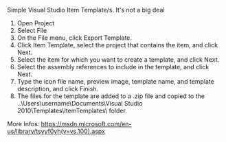 Simple Visual Studio Item Template/s. It's not a big deal

1. Open Project
2. Select File 
3. On the File menu, click Export Template.
4. Click Item Template, select the project that contains the item, and click Next.
5. Select the item for which you want to create a template, and click Next.
6. Select the assembly references to include in the template, and click Next.
7. Type the icon file name, preview image, template name, and template description, and click Finish.
8. The files for the template are added to a .zip file and copied to the ..\Users\username\Documents\Visual Studio 2010\Templates\ItemTemplates\ folder.

More Infos: https://msdn.microsoft.com/en-us/library/tsyyf0yh(v=vs.100).aspx
